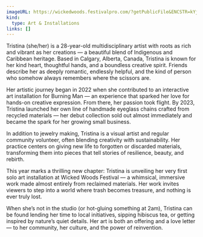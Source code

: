 ```yaml
---
imageURL: https://wickedwoods.festivalpro.com/?getPublicFile&ENCSTR=kYjrUaDXpBnrrkwQGWte
kind:
  type: Art & Installations
links: []
---
```

Tristina (she/her) is a 28-year-old multidisciplinary artist with roots as rich and vibrant as her creations — a beautiful blend of Indigenous and Caribbean heritage. Based in Calgary, Alberta, Canada, Tristina is known for her kind heart, thoughtful hands, and a boundless creative spirit. Friends describe her as deeply romantic, endlessly helpful, and the kind of person who somehow always remembers where the scissors are.

Her artistic journey began in 2022 when she contributed to an interactive art installation for Burning Man — an experience that sparked her love for hands-on creative expression. From there, her passion took flight. By 2023, Tristina launched her own line of handmade eyeglass chains crafted from recycled materials — her debut collection sold out almost immediately and became the spark for her growing small business.

In addition to jewelry making, Tristina is a visual artist and regular community volunteer, often blending creativity with sustainability. Her practice centers on giving new life to forgotten or discarded materials, transforming them into pieces that tell stories of resilience, beauty, and rebirth.

This year marks a thrilling new chapter: Tristina is unveiling her very first solo art installation at Wicked Woods Festival — a whimsical, immersive work made almost entirely from reclaimed materials. Her work invites viewers to step into a world where trash becomes treasure, and nothing is ever truly lost.

When she’s not in the studio (or hot-gluing something at 2am), Tristina can be found lending her time to local initiatives, sipping hibiscus tea, or getting inspired by nature’s quiet details. Her art is both an offering and a love letter — to her community, her culture, and the power of reinvention.